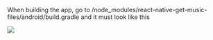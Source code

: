 When building the app, go to /node_modules/react-native-get-music-files/android/build.gradle
and it must look like this

<img src="https://res.cloudinary.com/dkfobbwsu/image/upload/v1575250422/rn-get.png"></img>
